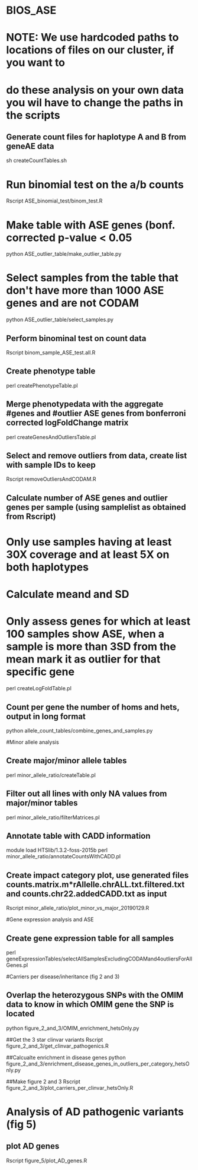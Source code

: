 # BIOS_ASE

# NOTE: We use hardcoded paths to locations of files on our cluster, if you want to 
#       do these analysis on your own data you wil have to change the paths in the scripts

## Generate count files for haplotype A and B from geneAE data
sh createCountTables.sh

# Run binomial test on the a/b counts
Rscript ASE_binomial_test/binom_test.R

# Make table with ASE genes (bonf. corrected p-value < 0.05
python ASE_outlier_table/make_outlier_table.py

# Select samples from the table that don't have more than 1000 ASE genes and are not CODAM
python ASE_outlier_table/select_samples.py

## Perform binominal test on count data
Rscript binom_sample_ASE_test.all.R

## Create phenotype table
perl createPhenotypeTable.pl

## Merge phenotypedata with the aggregate #genes and #outlier ASE genes from bonferroni corrected logFoldChange matrix
perl createGenesAndOutliersTable.pl

## Select and remove outliers from data, create list with sample IDs to keep
Rscript removeOutliersAndCODAM.R

## Calculate number of ASE genes and outlier genes per sample (using samplelist as obtained from Rscript)
# Only use samples having at least 30X coverage and at least 5X on both haplotypes
# Calculate meand and SD
# Only assess genes for which at least 100 samples show ASE, when a sample is more than 3SD from the mean mark it as outlier for that specific gene

perl createLogFoldTable.pl

## Count per gene the number of homs and hets, output in long format
python allele_count_tables/combine_genes_and_samples.py


#Minor allele analysis

## Create major/minor allele tables
perl minor_allele_ratio/createTable.pl

## Filter out all lines with only NA values from major/minor tables
perl minor_allele_ratio/filterMatrices.pl

## Annotate table with CADD information
module load HTSlib/1.3.2-foss-2015b
perl minor_allele_ratio/annotateCountsWithCADD.pl

## Create impact category plot, use generated files counts.matrix.m*rAllelle.chrALL.txt.filtered.txt and counts.chr22.addedCADD.txt as input
Rscript minor_allele_ratio/plot_minor_vs_major_20190129.R


#Gene expression analysis and ASE

## Create gene expression table for all samples
perl geneExpressionTables/selectAllSamplesExcludingCODAMand4outliersForAllGenes.pl


#Carriers per disease/inheritance (fig 2 and 3)
## Overlap the heterozygous SNPs with the OMIM data to know in which OMIM gene the SNP is located
python figure_2_and_3/OMIM_enrichment_hetsOnly.py

##Get the 3 star clinvar variants
Rscript figure_2_and_3/get_clinvar_pathogenics.R

##Calcualte enrichment in disease genes
python figure_2_and_3/enrichment_disease_genes_in_outliers_per_category_hetsOnly.py

##Make figure 2 and 3
Rscript figure_2_and_3/plot_carriers_per_clinvar_hetsOnly.R

# Analysis of AD pathogenic variants (fig 5)
## plot AD genes
Rscript figure_5/plot_AD_genes.R
